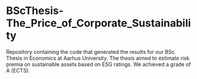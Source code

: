 # BScThesis-The_Price_of_Corporate_Sustainability
Repository containing the code that generated the results for our BSc Thesis in Economics at Aarhus University. The thesis aimed to estimate risk premia on sustainable assets based on ESG ratings. We achieved a grade of A (ECTS).
